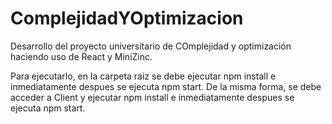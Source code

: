 # ComplejidadYOptimizacion
Desarrollo del proyecto universitario de COmplejidad y optimización haciendo uso de React y MiniZinc.

Para ejecutarlo, en la carpeta raiz se debe ejecutar npm install e inmediatamente despues se ejecuta npm start.
De la misma forma, se debe acceder a Client y ejecutar npm install e inmediatamente despues se ejecuta npm start.
